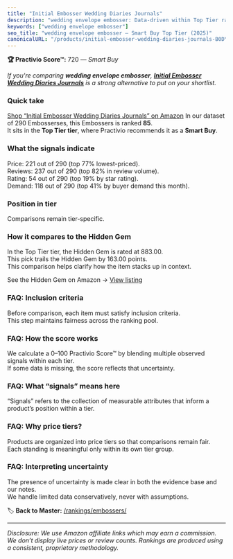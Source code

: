 ```yaml
---
title: "Initial Embosser Wedding Diaries Journals"
description: "wedding envelope embosser: Data-driven within Top Tier ranking using the Practivio Score™. Positioned by quality, value, demand, findability, momentum."
keywords: ["wedding envelope embosser"]
seo_title: "wedding envelope embosser — Smart Buy Top Tier (2025)"
canonicalURL: "/products/initial-embosser-wedding-diaries-journals-B0DYYK3YDR/"
---
```


**🏆 Practivio Score™:** 720 — _Smart Buy_


*If you're comparing **wedding envelope embosser**, **[Initial Embosser Wedding Diaries Journals](https://www.amazon.com/dp/B0DYYK3YDR?tag=practivio-20)** is a strong alternative to put on your shortlist.*
### Quick take
[Shop “Initial Embosser Wedding Diaries Journals” on Amazon](https://www.amazon.com/dp/B0DYYK3YDR?tag=practivio-20)
In our dataset of 290 Embosserses, this Embossers is ranked **85**.  
It sits in the **Top Tier tier**, where Practivio recommends it as a **Smart Buy**.

### What the signals indicate
Price: 221 out of 290 (top 77% lowest-priced).  
Reviews: 237 out of 290 (top 82% in review volume).  
Rating: 54 out of 290 (top 19% by star rating).  
Demand: 118 out of 290 (top 41% by buyer demand this month).

### Position in tier
Comparisons remain tier-specific.

### How it compares to the Hidden Gem
In the Top Tier tier, the Hidden Gem is rated at 883.00.  
This pick trails the Hidden Gem by 163.00 points.  
This comparison helps clarify how the item stacks up in context.  

See the Hidden Gem on Amazon → [View listing](https://www.amazon.com/dp/B07H97H9RQ?tag=practivio-20)

### FAQ: Inclusion criteria
Before comparison, each item must satisfy inclusion criteria.  
This step maintains fairness across the ranking pool.

### FAQ: How the score works
We calculate a 0–100 Practivio Score™ by blending multiple observed signals within each tier.  
If some data is missing, the score reflects that uncertainty.

### FAQ: What “signals” means here
“Signals” refers to the collection of measurable attributes that inform a product’s position within a tier.

### FAQ: Why price tiers?
Products are organized into price tiers so that comparisons remain fair.  
Each standing is meaningful only within its own tier group.

### FAQ: Interpreting uncertainty
The presence of uncertainty is made clear in both the evidence base and our notes.  
We handle limited data conservatively, never with assumptions.


🏷️ **Back to Master:** [/rankings/embossers/](/rankings/embossers/)

---
_Disclosure: We use Amazon affiliate links which may earn a commission. We don’t display live prices or review counts. Rankings are produced using a consistent, proprietary methodology._
